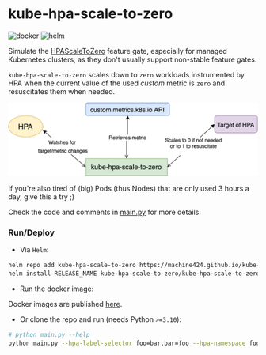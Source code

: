 # kube-hpa-scale-to-zero

![docker](https://github.com/machine424/kube-hpa-scale-to-zero/actions/workflows/docker.yaml/badge.svg)
![helm](https://github.com/machine424/kube-hpa-scale-to-zero/actions/workflows/helm.yaml/badge.svg)

Simulate the [HPAScaleToZero](https://kubernetes.io/docs/reference/command-line-tools-reference/feature-gates/) feature gate, especially for managed Kubernetes clusters,
as they don't usually support non-stable feature gates.

`kube-hpa-scale-to-zero` scales down to `zero` workloads instrumented by HPA when the current value of the used _custom_ metric is `zero` and resuscitates them when needed.

![how](./how.png)

If you're also tired of (big) Pods (thus Nodes) that are only used 3 hours a day, give this a try ;)

Check the code and comments in [main.py](./main.py) for more details.

### Run/Deploy

- Via `Helm`:

```bash
helm repo add kube-hpa-scale-to-zero https://machine424.github.io/kube-hpa-scale-to-zero
helm install RELEASE_NAME kube-hpa-scale-to-zero/kube-hpa-scale-to-zero -n RELEASE_NAMESPACE
```
- Run the docker image:

Docker images are published [here](https://hub.docker.com/r/machine424/kube-hpa-scale-to-zero).

- Or clone the repo and run (needs Python `>=3.10`):

```bash
# python main.py --help
python main.py --hpa-label-selector foo=bar,bar=foo --hpa-namespace foo`
```
